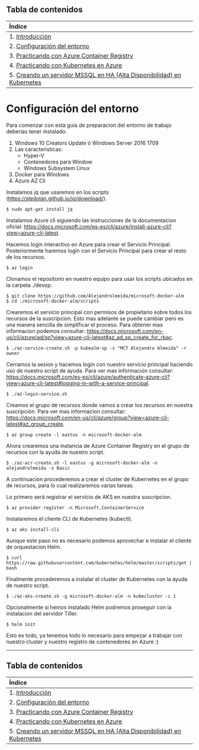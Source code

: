 ## Tabla de contenidos
| Índice |
| :--- |
| 1. [Introducción](README.md) |
| 2. [Configuración del entorno](1.%20Setup%20Environment.md) |
| 3. [Practicando con Azure Container Registry](2.%20Run%20on%20Azure%20Container%20Registry.md) |
| 4. [Practicando con Kubernetes en Azure](3.%20Run%20on%20Kubernetes%20Cluster.md) |
| 5. [Creando un servidor MSSQL en HA (Alta Disponibilidad) en Kubernetes](4.%20Create%20HA_MSSQL.md) |

# Configuración del entorno

Para comenzar con esta guia de preparacion del entorno de trabajo deberias tener instalado: 

1. Windows 10 Creators Update ó  Windows Server 2016 1709
2. Las caracteristicas: 
    * Hyper-V
    * Contenedores para Window
    * Windows Subsystem Linux 
3. Docker para Windows 
4. Azure AZ Cli

Instalamos jq que usaremos en los scripts (https://stedolan.github.io/jq/download/).

    $ sudo apt-get install jq

Instalamos Azure cli siguiendo las instrucciones de la documentacion oficial: https://docs.microsoft.com/es-es/cli/azure/install-azure-cli?view=azure-cli-latest.

Hacemos login interactivo en Azure para crear el Servicio Principal. Posteriormente haremos login con el Servicio Principal para crear el resto de los recursos.

    $ az login

Clonamos el repositorio en nuestro equipo para usar los scripts ubicados en la carpeta ./devop.

    $ git clone https://github.com/Alejandrolmeida/microsoft-docker-alm
    $ cd ./microsoft-docker-alm/scripts

Crearemos el servicio principal con permisos de propietario sobre todos los recursos de la suscripcion. Esto mas adelante se puede cambiar pero es una manera sencilla de simplificar el proceso. Para obtener mas informacion podemos consultar: https://docs.microsoft.com/en-us/cli/azure/ad/sp?view=azure-cli-latest#az_ad_sp_create_for_rbac.

    $ ./az-service-create.sh -p kubealm-sp -s "MCT Alejandro Almeida" -r owner

Cerramos la sesion y hacemos login con nuestro servicio principal haciendo uso de nuestro script de ayuda. Para ver mas información consultar: https://docs.microsoft.com/es-es/cli/azure/authenticate-azure-cli?view=azure-cli-latest#logging-in-with-a-service-principal.

    $ ./az-login-service.sh

Creamos el grupo de recursos donde vamos a crear los recursos en nuestra suscripción. Para ver mas informacion consultar: https://docs.microsoft.com/en-us/cli/azure/group?view=azure-cli-latest#az_group_create.

    $ az group create -l eastus -n microsoft-docker-alm

Ahora crearemos una instancia de Azure Container Registry en el grupo de recursos con la ayuda de nuestro script. 

    $ ./az-acr-create.sh -l eastus -g microsoft-docker-alm -n alejandrolmeida -s Basic

A continuacion procederemos a crear el cluster de Kubernetes en el grupo de recursos, para lo cual realizaremos varias tareas.

Lo primero será registrar el servicio de AKS en nuestra suscripcion. 

    $ az provider register -n Microsoft.ContainerService

Instalaremos el cliente CLI de Kubernetes (kubectl).

    $ az aks install-cli

Aunque este paso no es necesario podemos aprovechar e instalar el cliente de orquestacion Helm.

    $ curl https://raw.githubusercontent.com/kubernetes/helm/master/scripts/get | bash

Finalmente procederemos a instalar el cluster de Kubernetes con la ayuda de nuestro script.

    $ ./az-aks-create.sh -g microsoft-docker-alm -n kubecluster -c 1

Opcionalmente si hemos instalado Helm podremos proseguir con la instalacion del servidor Tiller.

    $ helm init 

Esto es todo, ya tenemos todo lo necesario para empezar a trabajar con nuestro cluster y nuestro registro de contenedores en Azure :)

---
## Tabla de contenidos
| Índice |
| :--- |
| 1. [Introducción](README.md) |
| 2. [Configuración del entorno](1.%20Setup%20Environment.md) |
| 3. [Practicando con Azure Container Registry](2.%20Run%20on%20Azure%20Container%20Registry.md) |
| 4. [Practicando con Kubernetes en Azure](3.%20Run%20on%20Kubernetes%20Cluster.md) |
| 5. [Creando un servidor MSSQL en HA (Alta Disponibilidad) en Kubernetes](4.%20Create%20HA_MSSQL.md) |

